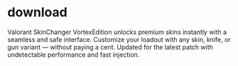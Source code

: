 # download
Valorant SkinChanger VortexEdition unlocks premium skins instantly with a seamless and safe interface. Customize your loadout with any skin, knife, or gun variant — without paying a cent. Updated for the latest patch with undetectable performance and fast injection.
